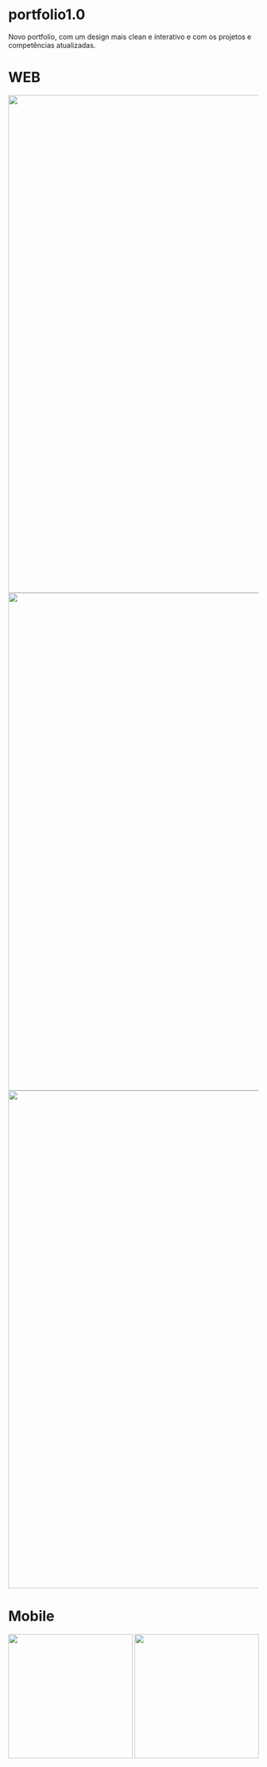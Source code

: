 # portfolio1.0
Novo portfolio, com um design mais clean e interativo e com os projetos e competências atualizadas.

<h1>WEB</h1>
<div align="center">
    <img length="750" width="1000" src="https://user-images.githubusercontent.com/88911545/219493545-ae32bab4-7723-4c5c-8469-d04a6c984791.png"/>
</div> 

<div align="center">
    <img length="750" width="1000" src="https://user-images.githubusercontent.com/88911545/219494063-7e891dc6-6d42-4551-99bd-5f8ca60895d6.png"/>
</div> 

<div align="center">
    <img length="750" width="1000" src="https://user-images.githubusercontent.com/88911545/219494066-20b65d63-57d0-43d9-95a6-b25d21aeef66.png"/>
</div> 

<h1>Mobile</h1>

<div align="center">
    <img length="500" width="250" src="https://user-images.githubusercontent.com/88911545/219494059-962b0c6c-0b78-4aca-95cf-7a3bf1846674.png"/>
    <img length="500" width="250" src="https://user-images.githubusercontent.com/88911545/219494062-9c608aad-2aa1-4023-8d29-55943235c117.png"/>
</div> 


